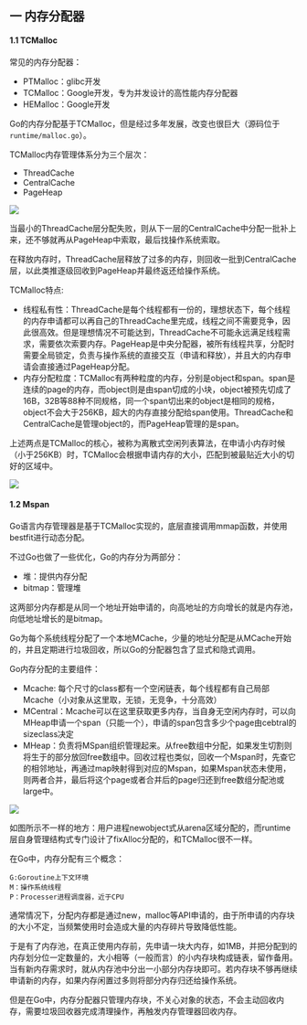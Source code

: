 ## 一 内存分配器  

#### 1.1 TCMalloc

常见的内存分配器：
- PTMalloc：glibc开发
- TCMalloc：Google开发，专为并发设计的高性能内存分配器
- HEMalloc：Google开发

Go的内存分配基于TCMalloc，但是经过多年发展，改变也很巨大（源码位于`runtime/malloc.go`）。

TCMalloc内存管理体系分为三个层次：
- ThreadCache
- CentralCache
- PageHeap

![](../images/go/life-04.png)

当最小的ThreadCache层分配失败，则从下一层的CentralCache中分配一批补上来，还不够就再从PageHeap中索取，最后找操作系统索取。  

在释放内存时，ThreadCache层释放了过多的内存，则回收一批到CentralCache层，以此类推逐级回收到PageHeap并最终返还给操作系统。  

TCMalloc特点:
- 线程私有性：ThreadCache是每个线程都有一份的，理想状态下，每个线程的内存申请都可以再自己的ThreadCache里完成，线程之间不需要竞争，因此很高效。但是理想情况不可能达到，ThreadCache不可能永远满足线程需求，需要依次索要内存。PageHeap是中央分配器，被所有线程共享，分配时需要全局锁定，负责与操作系统的直接交互（申请和释放），并且大的内存申请会直接通过PageHeap分配。
- 内存分配粒度：TCMalloc有两种粒度的内存，分别是object和span。span是连续的page的内存，而object则是由span切成的小块，object被预先切成了16B，32B等88种不同规格，同一个span切出来的object是相同的规格，object不会大于256KB，超大的内存直接分配给span使用。ThreadCache和CentralCache是管理object的，而PageHeap管理的是span。

上述两点是TCMalloc的核心，被称为离散式空闲列表算法，在申请小内存时候（小于256KB）时，TCMalloc会根据申请内存的大小，匹配到被最贴近大小的切好的区域中。

![](../images/go/life-05.png)

#### 1.2 Mspan

Go语言内存管理器是基于TCMalloc实现的，底层直接调用mmap函数，并使用bestfit进行动态分配。  

不过Go也做了一些优化，Go的内存分为两部分：
- 堆：提供内存分配
- bitmap：管理堆

这两部分内存都是从同一个地址开始申请的，向高地址的方向增长的就是内存池，向低地址增长的是bitmap。  

Go为每个系统线程分配了一个本地MCache，少量的地址分配是从MCache开始的，并且定期进行垃圾回收，所以Go的分配器包含了显式和隐式调用。  

Go内存分配的主要组件：
- Mcache: 每个尺寸的class都有一个空闲链表，每个线程都有自己局部Mcache（小对象从这里取，无锁，无竞争，十分高效）
- MCentral：Mcache可以在这里获取更多内存，当自身无空闲内存时，可以向MHeap申请一个span（只能一个），申请的span包含多少个page由cebtral的sizeclass决定
- MHeap：负责将MSpan组织管理起来。从free数组中分配，如果发生切割则将生于的部分放回free数组中。回收过程也类似，回收一个Mspan时，先查它的相邻地址，再通过map映射得到对应的Mspan，如果Mspan状态未使用，则两者合并，最后将这个page或者合并后的page归还到free数组分配池或large中。

![](../images/go/life-06.png)

如图所示不一样的地方：用户进程newobject式从arena区域分配的，而runtime层自身管理结构式专门设计了fixAlloc分配的，和TCMalloc很不一样。  

在Go中，内存分配有三个概念：
```
G:Goroutine上下文环境
M：操作系统线程
P：Processer进程调度器，近于CPU
```
通常情况下，分配内存都是通过new，malloc等API申请的，由于所申请的内存块的大小不定，当频繁使用时会造成大量的内存碎片导致降低性能。  

于是有了内存池，在真正使用内存前，先申请一块大内存，如1MB，并把分配到的内存划分位一定数量的，大小相等（一般而言）的小内存块构成链表，留作备用。当有新内存需求时，就从内存池中分出一小部分内存块即可。若内存块不够再继续申请新的内存，如果内存闲置过多则将部分内存归还给操作系统。  

但是在Go中，内存分配器只管理内存块，不关心对象的状态，不会主动回收内存，需要垃圾回收器完成清理操作，再触发内存管理器回收内存。